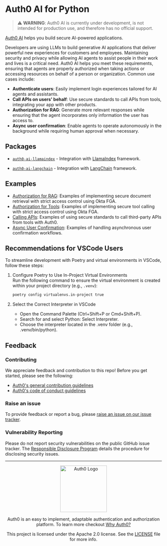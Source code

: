 # Auth0 AI for Python

> ⚠️ **WARNING**: Auth0 AI is currently under development, is not intended for production use, and therefore has no official support.

[Auth0 AI](https://www.auth0.ai/) helps you build secure AI-powered applications.

Developers are using LLMs to build generative AI applications that deliver powerful new experiences for customers and employees. Maintaining security and privacy while allowing AI agents to assist people in their work and lives is a critical need. Auth0 AI helps you meet these requirements, ensuring that agents are properly authorized when taking actions or accessing resources on behalf of a person or organization. Common use cases include:

- **Authenticate users**: Easily implement login experiences tailored for AI agents and assistants.
- **Call APIs on users' behalf**: Use secure standards to call APIs from tools, integrating your app with other products.
- **Authorization for RAG**: Generate more relevant responses while ensuring that the agent incorporates only information the user has access to.
- **Async user confirmation**: Enable agents to operate autonomously in the background while requiring human approval when necessary.

## Packages

- [`auth0-ai-llamaindex`](./packages/auth0-ai-llamaindex/) -
  Integration with [LlamaIndex](https://docs.llamaindex.ai/en/stable/) framework.

- [`auth0-ai-langchain`](./packages/auth0-ai-langchain/) -
  Integration with [LangChain](https://python.langchain.com/docs/tutorials/) framework.

## Examples

- [Authorization for RAG](/examples/authorization-for-rag/README.md): Examples of implementing secure document retrieval with strict access control using Okta FGA.
- [Authorization for Tools](/examples/authorization-for-tools/README.md): Examples of implementing secure tool calling with strict access control using Okta FGA.
- [Calling APIs](/examples/calling-apis/README.md): Examples of using secure standards to call third-party APIs from tools with Auth0.
- [Async User Confirmation](/examples/async-user-confirmation/README.md): Examples of handling asynchronous user confirmation workflows.

## Recommendations for VSCode Users

To streamline development with Poetry and virtual environments in VSCode, follow these steps:

1. Configure Poetry to Use In-Project Virtual Environments  
   Run the following command to ensure the virtual environment is created within your project directory (e.g., `.venv`):

   ```bash
   poetry config virtualenvs.in-project true
   ```

2. Select the Correct Interpreter in VSCode

   - Open the Command Palette (Ctrl+Shift+P or Cmd+Shift+P).
   - Search for and select Python: Select Interpreter.
   - Choose the interpreter located in the .venv folder (e.g., .venv/bin/python).

## Feedback

### Contributing

We appreciate feedback and contribution to this repo! Before you get started, please see the following:

- [Auth0's general contribution guidelines](https://github.com/auth0/open-source-template/blob/master/GENERAL-CONTRIBUTING.md)
- [Auth0's code of conduct guidelines](https://github.com/auth0/open-source-template/blob/master/CODE-OF-CONDUCT.md)

### Raise an issue

To provide feedback or report a bug, please [raise an issue on our issue tracker](https://github.com/auth0-lab/auth0-ai-python/issues).

### Vulnerability Reporting

Please do not report security vulnerabilities on the public GitHub issue tracker. The [Responsible Disclosure Program](https://auth0.com/responsible-disclosure-policy) details the procedure for disclosing security issues.

---

<p align="center">
  <picture>
    <source media="(prefers-color-scheme: light)" srcset="https://cdn.auth0.com/website/sdks/logos/auth0_light_mode.png"   width="150">
    <source media="(prefers-color-scheme: dark)" srcset="https://cdn.auth0.com/website/sdks/logos/auth0_dark_mode.png" width="150">
    <img alt="Auth0 Logo" src="https://cdn.auth0.com/website/sdks/logos/auth0_light_mode.png" width="150">
  </picture>
</p>
<p align="center">Auth0 is an easy to implement, adaptable authentication and authorization platform. To learn more checkout <a href="https://auth0.com/why-auth0">Why Auth0?</a></p>
<p align="center">
This project is licensed under the Apache 2.0 license. See the <a href="/LICENSE"> LICENSE</a> file for more info.</p>
